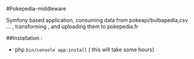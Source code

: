 #Pokepedia-middleware

Symfony based application, consuming data from pokeapi/bulbapedia,csv ... , transforming , and uploading them to pokepedia.fr

##Installation : 

- php `bin/console app:install` ( this will take some hours)

